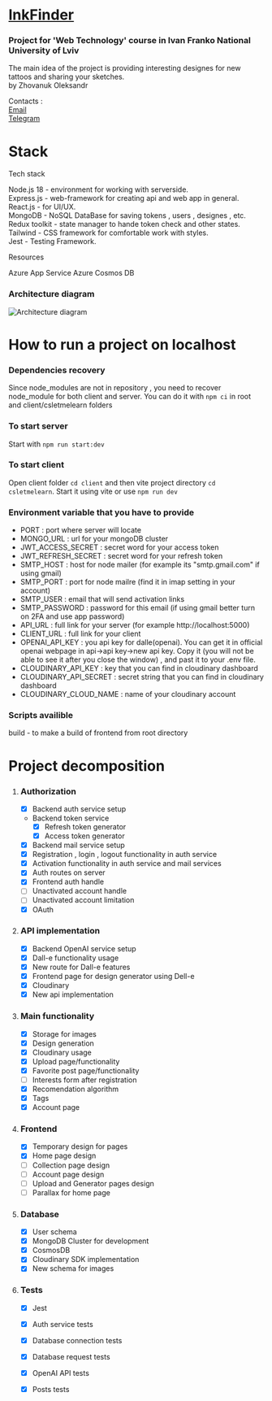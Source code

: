 # <a href="https://inkfinder2.azurewebsites.net/" target="_blank">InkFinder</a>
### Project for 'Web Technology' course in Ivan Franko National University of Lviv
The main idea of the project is providing interesting designes for new tattoos and sharing your sketches.<br/>
by Zhovanuk Oleksandr

Contacts :<br/>
<a href="mailto:zhovanukolexander@gmail.com">Email</a><br/>
<a href="https://t.me/sashazhov" target="_blank">Telegram</a>

# Stack

Tech stack

Node.js 18 - environment for working with serverside.<br/>
Express.js - web-framework for creating api and web app in general.<br/>
React.js - for UI/UX.<br/>
MongoDB - NoSQL DataBase for saving tokens , users , designes , etc.<br/>
Redux toolkit - state manager to hande token check and other states.<br/>
Tailwind - CSS framework for comfortable work with styles.<br/>
Jest - Testing Framework.<br/>

Resources

Azure App Service
Azure Cosmos DB

### Architecture diagram

![Architecture diagram](https://github.com/fdsssawe/inkfinder/assets/92380415/ea666f2e-2d67-4f59-9702-9587e21cbdda)

# How to run a project on localhost 
### Dependencies recovery
Since node_modules are not in repository , you need to recover node_module for both client and server. You can do it with `npm ci` in root and client/csletmelearn folders
### To start server
Start with `npm run start:dev`
### To start client
Open client folder `cd client` and then vite project directory `cd csletmelearn`. Start it using vite or use `npm run dev`
### Environment variable that you have to provide
* PORT : port where server will locate
* MONGO_URL : url for your mongoDB cluster
* JWT_ACCESS_SECRET : secret word for your access token
* JWT_REFRESH_SECRET : secret word for your refresh token
* SMTP_HOST : host for node mailer (for example its "smtp.gmail.com" if using gmail)
* SMTP_PORT : port for node mailre (find it in imap setting in your account)
* SMTP_USER : email that will send activation links
* SMTP_PASSWORD : password for this email (if using gmail better turn on 2FA and use app password)
* API_URL : full link for your server (for example http://localhost:5000)
* CLIENT_URL : full link for your client
* OPENAI_API_KEY : you api key for dalle(openai). You can get it in official openai webpage in api->api key->new api key. Copy it (you will not be able to see it after you close the window) , and past it to your .env file.
* CLOUDINARY_API_KEY : key that you can find in cloudinary dashboard
* CLOUDINARY_API_SECRET : secret string that you can find in cloudinary dashboard
* CLOUDINARY_CLOUD_NAME : name of your cloudinary account
### Scripts availible
build - to make a build of frontend from root directory
# Project decomposition
1.  ### Authorization
    
    - [x] Backend auth service setup
    - Backend token service
      - [x] Refresh token generator
      - [x] Access token generator
    - [x] Backend mail service setup
    - [x] Registration , login , logout functionality in auth service
    - [x] Activation functionality in auth service and mail services
    - [x] Auth routes on server
    - [x] Frontend auth handle
    - [ ] Unactivated account handle
    - [ ] Unactivated account limitation
    - [x] OAuth

2.  ### API implementation
    
    - [x] Backend OpenAI service setup
    - [x] Dall-e functionality usage
    - [x] New route for Dall-e features
    - [x] Frontend page for design generator using Dell-e
    - [x] Cloudinary 
    - [x] New api implementation

3. ### Main functionality
    
    - [x] Storage for images
    - [x] Design generation
    - [x] Cloudinary usage
    - [x] Upload page/functionality
    - [x] Favorite post page/functionality
    - [ ] Interests form after registration
    - [x] Recomendation algorithm
    - [x] Tags
    - [x] Account page

4. ### Frontend
    
    - [x] Temporary design for pages
    - [x] Home page design
    - [ ] Collection page design
    - [ ] Account page design
    - [ ] Upload and Generator pages design
    - [ ] Parallax for home page

5. ### Database
    
    - [x] User schema
    - [x] MongoDB Cluster for development
    - [x] CosmosDB
    - [x] Cloudinary SDK implementation
    - [x] New schema for images 
    
6. ### Tests
    
    - [x] Jest
    - [x] Auth service tests
    - [x] Database connection tests
    - [x] Database request tests
    - [x] OpenAI API tests
    - [x] Posts tests


